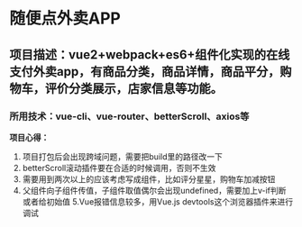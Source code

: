 # 随便点外卖APP
## 项目描述：vue2+webpack+es6+组件化实现的在线支付外卖app，有商品分类，商品详情，商品平分，购物车，评价分类展示，店家信息等功能。
### 所用技术：vue-cli、vue-router、betterScroll、axios等

**项目心得：**
1. 项目打包后会出现跨域问题，需要把build里的路径改一下
2. betterScroll滚动插件要在合适的时候调用，否则不生效
3. 需要用到两次以上的应该考虑写成组件，比如评分星星，购物车加减按钮
4. 父组件向子组件传值，子组件取值偶尔会出现undefined，需要加上v-if判断或者给初始值
5.Vue报错信息较多，用Vue.js devtools这个浏览器插件来进行调试
